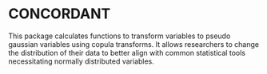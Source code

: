# CONCORDANT
This package calculates functions to transform variables to pseudo gaussian variables using copula transforms. It allows researchers to change the distribution of their data to better align with common statistical tools necessitating normally distributed variables.
